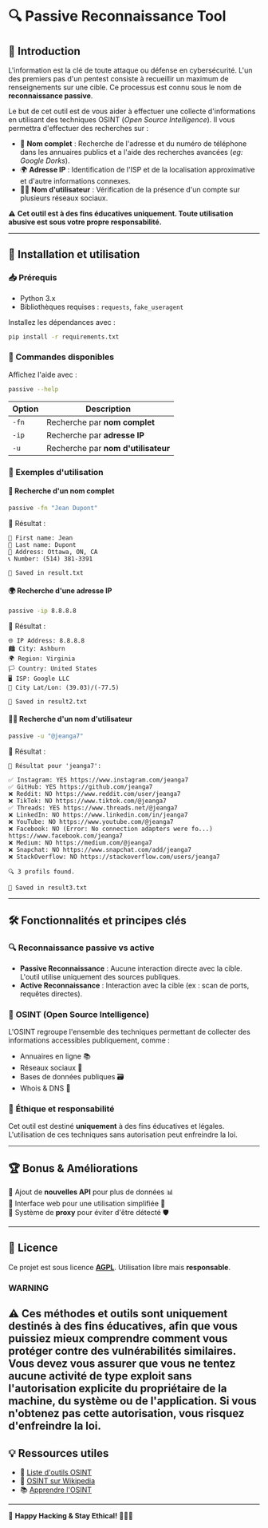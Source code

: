 # 🔍 Passive Reconnaissance Tool

## 📌 Introduction
L'information est la clé de toute attaque ou défense en cybersécurité. L'un des premiers pas d'un pentest consiste à recueillir un maximum de renseignements sur une cible. Ce processus est connu sous le nom de **reconnaissance passive**.

Le but de cet outil est de vous aider à effectuer une collecte d'informations en utilisant des techniques OSINT (*Open Source Intelligence*). Il vous permettra d'effectuer des recherches sur :

- 📌 **Nom complet** : Recherche de l'adresse et du numéro de téléphone dans les annuaires publics et a l'aide des recherches avancées (*eg: Google Dorks*).
- 🌍 **Adresse IP** : Identification de l'ISP et de la localisation approximative et d'autre informations connexes.
- 🕵️‍♂️ **Nom d'utilisateur** : Vérification de la présence d'un compte sur plusieurs réseaux sociaux.

⚠️ **Cet outil est à des fins éducatives uniquement. Toute utilisation abusive est sous votre propre responsabilité.**

---

## 🚀 Installation et utilisation

### 📥 Prérequis
- Python 3.x
- Bibliothèques requises : `requests`, `fake_useragent`

Installez les dépendances avec :
```bash
pip install -r requirements.txt
```

### 🎯 Commandes disponibles
Affichez l'aide avec :
```bash
passive --help
```

| Option | Description |
|--------|-------------|
| `-fn`  | Recherche par **nom complet** |
| `-ip`  | Recherche par **adresse IP** |
| `-u`   | Recherche par **nom d'utilisateur** |

### 📌 Exemples d'utilisation

#### 🔎 Recherche d'un nom complet
```bash
passive -fn "Jean Dupont"
```
📌 Résultat :
```
📌 First name: Jean
📌 Last name: Dupont
📍 Address: Ottawa, ON, CA
📞 Number: (514) 381-3391

💾 Saved in result.txt
```

#### 🌍 Recherche d'une adresse IP
```bash
passive -ip 8.8.8.8
```
📌 Résultat :
```
🌐 IP Address: 8.8.8.8
🏙️ City: Ashburn
🌍 Region: Virginia
🏳️ Country: United States
🖥️ ISP: Google LLC
🧭 City Lat/Lon: (39.03)/(-77.5)

💾 Saved in result2.txt
```

#### 🕵️‍♂️ Recherche d'un nom d'utilisateur
```bash
passive -u "@jeanga7"
```
📌 Résultat :
```
🎯 Résultat pour 'jeanga7':

✅ Instagram: YES https://www.instagram.com/jeanga7
✅ GitHub: YES https://github.com/jeanga7
❌ Reddit: NO https://www.reddit.com/user/jeanga7
❌ TikTok: NO https://www.tiktok.com/@jeanga7
✅ Threads: YES https://www.threads.net/@jeanga7
❌ LinkedIn: NO https://www.linkedin.com/in/jeanga7
❌ YouTube: NO https://www.youtube.com/@jeanga7
❌ Facebook: NO (Error: No connection adapters were fo...) https://www.facebook.com/jeanga7
❌ Medium: NO https://medium.com/@jeanga7
❌ Snapchat: NO https://www.snapchat.com/add/jeanga7
❌ StackOverflow: NO https://stackoverflow.com/users/jeanga7

🔍 3 profils found.

💾 Saved in result3.txt
```

---

## 🛠️ Fonctionnalités et principes clés

### 🔍 **Reconnaissance passive vs active**
- **Passive Reconnaissance** : Aucune interaction directe avec la cible. L'outil utilise uniquement des sources publiques.
- **Active Reconnaissance** : Interaction avec la cible (ex : scan de ports, requêtes directes).

### 📡 **OSINT (Open Source Intelligence)**
L'OSINT regroupe l'ensemble des techniques permettant de collecter des informations accessibles publiquement, comme :
- Annuaires en ligne 📚
- Réseaux sociaux 📲
- Bases de données publiques 🗃️
- Whois & DNS 📌

### 🔐 **Éthique et responsabilité**
Cet outil est destiné **uniquement** à des fins éducatives et légales. L'utilisation de ces techniques sans autorisation peut enfreindre la loi.

---

## 🏆 Bonus & Améliorations
🔹 Ajout de **nouvelles API** pour plus de données 📊  
🔹 Interface web pour une utilisation simplifiée 🎨  
🔹 Système de **proxy** pour éviter d'être détecté 🛡️  

---

## 📜 Licence
Ce projet est sous licence [**AGPL**](/LICENSE). Utilisation libre mais **responsable**.

### WARNING 

⚠️ Ces méthodes et outils sont uniquement destinés à des fins éducatives, afin que vous puissiez mieux comprendre comment vous protéger contre des vulnérabilités similaires. Vous devez vous assurer que vous ne tentez aucune activité de type exploit sans l'autorisation explicite du propriétaire de la machine, du système ou de l'application. Si vous n'obtenez pas cette autorisation, vous risquez d'enfreindre la loi.
---

## 💡 Ressources utiles
- 🔗 [Liste d'outils OSINT](https://en.kali.tools/all/?category=recon)
- 📖 [OSINT sur Wikipedia](https://en.wikipedia.org/wiki/Open-source_intelligence)
- 📚 [Apprendre l'OSINT](https://github.com/topics/osint-tools)

---

🚀 **Happy Hacking & Stay Ethical!** 👨‍💻🔥

